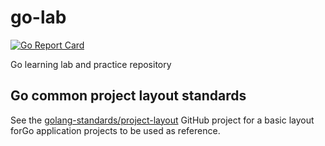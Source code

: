 # go-lab

[![Go Report Card](https://goreportcard.com/badge/github.com/rmachuca89/go-lab)](https://goreportcard.com/report/github.com/rmachuca89/go-lab)

Go learning lab and practice repository

## Go common project layout standards

See the [golang-standards/project-layout](https://github.com/golang-standards/project-layout) GitHub project for a basic layout forGo application projects to be used as reference.
